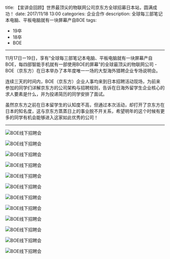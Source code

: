 title: 【宣讲会回顾】世界最顶尖的物联网公司京东方全球招募日本站，圆满成功！
date: 2017/11/18 13:00
categories: 企业合作
description: 全球每三部笔记本电脑、平板电脑就有一块屏幕产自BOE
tags:
- 19卒
- 18卒
- BOE

---

11月17日ー19日，享有“全球每三部笔记本电脑、平板电脑就有一块屏幕产自BOE，每四部智能手机就有一部使用BOE的屏幕”的全球最顶尖的物联网公司 - BOE（京东方）在日本举办了本年度唯一一场的大型海外猎聘企业专场说明会。

连续三天的时间内，BOE（京东方）企业人事均来到日本招聘活动现场，为前来参加的同学们详解京东方的公司架构与招聘规则，告诉在日海外留学生企业核心的求人要素是什么，并为投递简历的同学安排了面试。

虽然京东方之前在日本留学生的认知度不高，但通过本次活动，却打开了京东方在日本的知名度，这与京东方蒸蒸日上的事业脱不开关系，希望明年的这个时候有更多的同学有机会能够进入这家如此优秀的公司！

---

![BOE线下招聘会](https://qilian-tokyo.github.io/img/20171118_BOE/boe1.jpg)

![BOE线下招聘会](https://qilian-tokyo.github.io/img/20171118_BOE/boe2.jpg)

![BOE线下招聘会](https://qilian-tokyo.github.io/img/20171118_BOE/boe3.jpg)

![BOE线下招聘会](https://qilian-tokyo.github.io/img/20171118_BOE/boe4.jpg)

![BOE线下招聘会](https://qilian-tokyo.github.io/img/20171118_BOE/boe5.jpg)

![BOE线下招聘会](https://qilian-tokyo.github.io/img/20171118_BOE/boe6.jpg)

![BOE线下招聘会](https://qilian-tokyo.github.io/img/20171118_BOE/boe7.jpg)

![BOE线下招聘会](https://qilian-tokyo.github.io/img/20171118_BOE/boe8.jpg)

![BOE线下招聘会](https://qilian-tokyo.github.io/img/20171118_BOE/boe9.jpg)

![BOE线下招聘会](https://qilian-tokyo.github.io/img/20171118_BOE/boe10.jpg)

![BOE线下招聘会](https://qilian-tokyo.github.io/img/20171118_BOE/boe11.jpg)

![BOE线下招聘会](https://qilian-tokyo.github.io/img/20171118_BOE/boe12.jpg)
